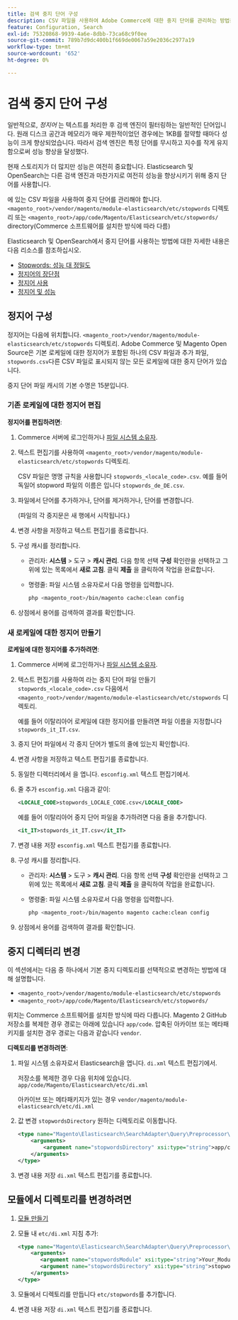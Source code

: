 ```yaml
---
title: 검색 중지 단어 구성
description: CSV 파일을 사용하여 Adobe Commerce에 대한 중지 단어를 관리하는 방법을 알아봅니다.
feature: Configuration, Search
exl-id: 75320868-9939-4a6e-8dbb-73ca68c9f0ee
source-git-commit: 789b7d9dc400b1f669de0067a59e2036c2977a19
workflow-type: tm+mt
source-wordcount: '652'
ht-degree: 0%

---
```


# 검색 중지 단어 구성

일반적으로, _정지어_ 는 텍스트를 처리한 후 검색 엔진이 필터링하는 일반적인 단어입니다. 원래 디스크 공간과 메모리가 매우 제한적이었던 경우에는 1KB를 절약할 때마다 성능이 크게 향상되었습니다. 따라서 검색 엔진은 특정 단어를 무시하고 지수를 작게 유지함으로써 성능 향상을 달성했다.

현재 스토리지가 더 많지만 성능은 여전히 중요합니다. Elasticsearch 및 OpenSearch는 다른 검색 엔진과 마찬가지로 여전히 성능을 향상시키기 위해 중지 단어를 사용합니다.

에 있는 CSV 파일을 사용하여 중지 단어를 관리해야 합니다. `<magento_root>/vendor/magento/module-elasticsearch/etc/stopwords` 디렉토리 또는 `<magento_root>/app/code/Magento/Elasticsearch/etc/stopwords/` directory(Commerce 소프트웨어를 설치한 방식에 따라 다름)

Elasticsearch 및 OpenSearch에서 중지 단어를 사용하는 방법에 대한 자세한 내용은 다음 리소스를 참조하십시오.

- [Stopwords: 성능 대 정밀도](https://www.elastic.co/guide/en/elasticsearch/guide/current/stopwords.html)
- [정지어의 장단점](https://www.elastic.co/guide/en/elasticsearch/guide/current/pros-cons-stopwords.html)
- [정지어 사용](https://www.elastic.co/guide/en/elasticsearch/guide/current/using-stopwords.html)
- [정지어 및 성능](https://www.elastic.co/guide/en/elasticsearch/guide/current/stopwords-performance.html)

## 정지어 구성

정지어는 다음에 위치합니다. `<magento_root>/vendor/magento/module-elasticsearch/etc/stopwords` 디렉토리. Adobe Commerce 및 Magento Open Source은 기본 로케일에 대한 정지어가 포함된 하나의 CSV 파일과 추가 파일, `stopwords.csv`다른 CSV 파일로 표시되지 않는 모든 로케일에 대한 중지 단어가 있습니다.

중지 단어 파일 캐시의 기본 수명은 15분입니다.

### 기존 로케일에 대한 정지어 편집

**정지어를 편집하려면**:

1. Commerce 서버에 로그인하거나 [파일 시스템 소유자](../../installation/prerequisites/file-system/overview.md).
1. 텍스트 편집기를 사용하여 `<magento_root>/vendor/magento/module-elasticsearch/etc/stopwords` 디렉토리.

   CSV 파일은 명명 규칙을 사용합니다 `stopwords_<locale_code>.csv`. 예를 들어 독일어 stopword 파일의 이름은 입니다 `stopwords_de_DE.csv`.

1. 파일에서 단어를 추가하거나, 단어를 제거하거나, 단어를 변경합니다.

   (파일의 각 중지문은 새 행에서 시작됩니다.)

1. 변경 사항을 저장하고 텍스트 편집기를 종료합니다.
1. 구성 캐시를 정리합니다.

   - 관리자: **시스템** > 도구 > **캐시 관리**. 다음 항목 선택 **구성** 확인란을 선택하고 그 위에 있는 목록에서 **새로 고침**. 클릭 **제출** 을 클릭하여 작업을 완료합니다.

   - 명령줄: 파일 시스템 소유자로서 다음 명령을 입력합니다.

      ```bash
      php <magento_root>/bin/magento cache:clean config
      ```

1. 상점에서 용어를 검색하여 결과를 확인합니다.

### 새 로케일에 대한 정지어 만들기

**로케일에 대한 정지어를 추가하려면**:

1. Commerce 서버에 로그인하거나 [파일 시스템 소유자](../../installation/prerequisites/file-system/overview.md).

1. 텍스트 편집기를 사용하여 라는 중지 단어 파일 만들기 `stopwords_<locale_code>.csv` 다음에서 `<magento_root>/vendor/magento/module-elasticsearch/etc/stopwords` 디렉토리.

   예를 들어 이탈리아어 로케일에 대한 정지어를 만들려면 파일 이름을 지정합니다 `stopwords_it_IT.csv`.

1. 중지 단어 파일에서 각 중지 단어가 별도의 줄에 있는지 확인합니다.
1. 변경 사항을 저장하고 텍스트 편집기를 종료합니다.
1. 동일한 디렉터리에서 을 엽니다. `esconfig.xml` 텍스트 편집기에서.
1. 줄 추가 `esconfig.xml` 다음과 같이:

   ```xml
   <LOCALE_CODE>stopwords_LOCALE_CODE.csv</LOCALE_CODE>
   ```

   예를 들어 이탈리아어 중지 단어 파일을 추가하려면 다음 줄을 추가합니다.

   ```xml
   <it_IT>stopwords_it_IT.csv</it_IT>
   ```

1. 변경 내용 저장 `esconfig.xml` 텍스트 편집기를 종료합니다.
1. 구성 캐시를 정리합니다.

   - 관리자: **시스템** > 도구 > **캐시 관리**. 다음 항목 선택 **구성** 확인란을 선택하고 그 위에 있는 목록에서 **새로 고침**. 클릭 **제출** 을 클릭하여 작업을 완료합니다.

   - 명령줄: 파일 시스템 소유자로서 다음 명령을 입력합니다.

      ```bash
      php <magento_root>/bin/magento magento cache:clean config
      ```

1. 상점에서 용어를 검색하여 결과를 확인합니다.

## 중지 디렉터리 변경

이 섹션에서는 다음 중 하나에서 기본 중지 디렉토리를 선택적으로 변경하는 방법에 대해 설명합니다.

- `<magento_root>/vendor/magento/module-elasticsearch/etc/stopwords`
- `<magento_root>/app/code/Magento/Elasticsearch/etc/stopwords/`

위치는 Commerce 소프트웨어를 설치한 방식에 따라 다릅니다. Magento 2 GitHub 저장소를 복제한 경우 경로는 아래에 있습니다 `app/code`. 압축된 아카이브 또는 메타패키지를 설치한 경우 경로는 다음과 같습니다 `vendor`.

**디렉토리를 변경하려면**:

1. 파일 시스템 소유자로서 Elasticsearch을 엽니다. `di.xml` 텍스트 편집기에서.

   저장소를 복제한 경우 다음 위치에 있습니다. `app/code/Magento/Elasticsearch/etc/di.xml`

   아카이브 또는 메타패키지가 있는 경우 `vendor/magento/module-elasticsearch/etc/di.xml`

1. 값 변경 `stopwordsDirectory` 원하는 디렉토리로 이동합니다.

   ```xml
   <type name="Magento\Elasticsearch\SearchAdapter\Query\Preprocessor\Stopwords">
       <arguments>
           <argument name="stopwordsDirectory" xsi:type="string">app/code/Magento/Elasticsearch/etc/stopwords</argument>
       </arguments>
   </type>
   ```

1. 변경 내용 저장 `di.xml` 텍스트 편집기를 종료합니다.

## 모듈에서 디렉토리를 변경하려면

1. [모듈 만들기](https://developer.adobe.com/commerce/php/development/build/component-file-structure/)
1. 모듈 내 `etc/di.xml` 지침 추가:

   ```xml
   <type name="Magento\Elasticsearch\SearchAdapter\Query\Preprocessor\Stopwords">
       <arguments>
          <argument name="stopwordsModule" xsi:type="string">Your_Module</argument>
          <argument name="stopwordsDirectory" xsi:type="string">stopwords</argument>
       </arguments>
   </type>
   ```

1. 모듈에서 디렉토리를 만듭니다 `etc/stopwords`를 추가합니다.

1. 변경 내용 저장 `di.xml` 텍스트 편집기를 종료합니다.
